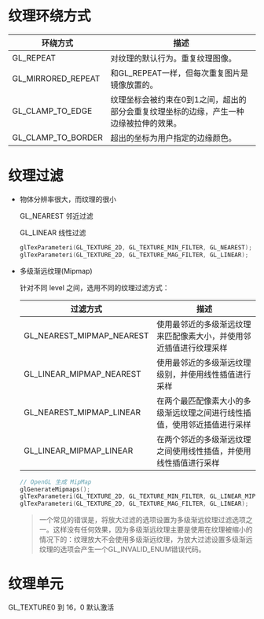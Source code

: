 # 纹理环绕方式

| 环绕方式           | 描述                                                         |
| ------------------ | ------------------------------------------------------------ |
| GL_REPEAT          | 对纹理的默认行为。重复纹理图像。                             |
| GL_MIRRORED_REPEAT | 和GL_REPEAT一样，但每次重复图片是镜像放置的。                |
| GL_CLAMP_TO_EDGE   | 纹理坐标会被约束在0到1之间，超出的部分会重复纹理坐标的边缘，产生一种边缘被拉伸的效果。 |
| GL_CLAMP_TO_BORDER | 超出的坐标为用户指定的边缘颜色。                             |





# 纹理过滤

+ 物体分辨率很大，而纹理的很小

  GL_NEAREST 邻近过滤

  GL_LINEAR 线性过滤

  ```c++
  glTexParameteri(GL_TEXTURE_2D, GL_TEXTURE_MIN_FILTER, GL_NEAREST);
  glTexParameteri(GL_TEXTURE_2D, GL_TEXTURE_MAG_FILTER, GL_LINEAR);
  ```

  

+ 多级渐远纹理(Mipmap)

  针对不同 level 之间，选用不同的纹理过滤方式：

  | 过滤方式                  | 描述                                                         |
  | ------------------------- | ------------------------------------------------------------ |
  | GL_NEAREST_MIPMAP_NEAREST | 使用最邻近的多级渐远纹理来匹配像素大小，并使用邻近插值进行纹理采样 |
  | GL_LINEAR_MIPMAP_NEAREST  | 使用最邻近的多级渐远纹理级别，并使用线性插值进行采样         |
  | GL_NEAREST_MIPMAP_LINEAR  | 在两个最匹配像素大小的多级渐远纹理之间进行线性插值，使用邻近插值进行采样 |
  | GL_LINEAR_MIPMAP_LINEAR   | 在两个邻近的多级渐远纹理之间使用线性插值，并使用线性插值进行采样 |

  ```c++
  // OpenGL 生成 MipMap
  glGenerateMipmaps();
  glTexParameteri(GL_TEXTURE_2D, GL_TEXTURE_MIN_FILTER, GL_LINEAR_MIPMAP_LINEAR);
  glTexParameteri(GL_TEXTURE_2D, GL_TEXTURE_MAG_FILTER, GL_LINEAR);
  ```

  > 一个常见的错误是，将放大过滤的选项设置为多级渐远纹理过滤选项之一。这样没有任何效果，因为多级渐远纹理主要是使用在纹理被缩小的情况下的：纹理放大不会使用多级渐远纹理，为放大过滤设置多级渐远纹理的选项会产生一个GL_INVALID_ENUM错误代码。



# 纹理单元

GL_TEXTURE0 到 16，0 默认激活









